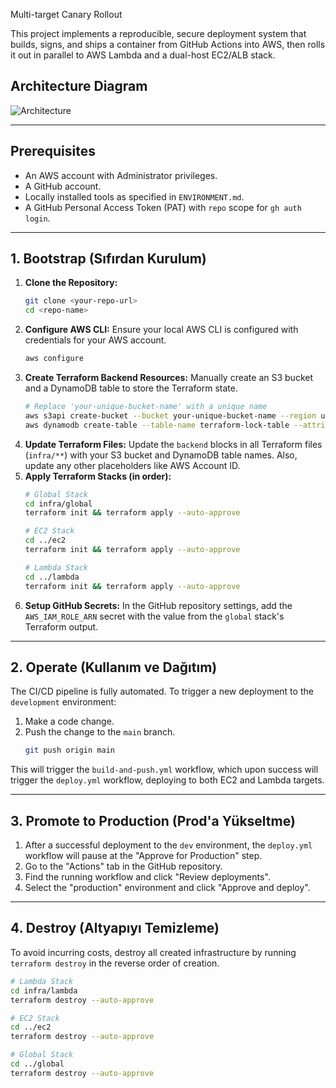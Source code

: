 Multi-target Canary Rollout

This project implements a reproducible, secure deployment system that builds, signs, and ships a container from GitHub Actions into AWS, then rolls it out in parallel to AWS Lambda and a dual-host EC2/ALB stack.

## Architecture Diagram
![Architecture](docs/diagram.png)

---
## Prerequisites
* An AWS account with Administrator privileges.
* A GitHub account.
* Locally installed tools as specified in `ENVIRONMENT.md`.
* A GitHub Personal Access Token (PAT) with `repo` scope for `gh auth login`.

---
## 1. Bootstrap (Sıfırdan Kurulum)
1.  **Clone the Repository:**
    ```bash
    git clone <your-repo-url>
    cd <repo-name>
    ```
2.  **Configure AWS CLI:**
    Ensure your local AWS CLI is configured with credentials for your AWS account.
    ```bash
    aws configure
    ```
3.  **Create Terraform Backend Resources:**
    Manually create an S3 bucket and a DynamoDB table to store the Terraform state.
    ```bash
    # Replace 'your-unique-bucket-name' with a unique name
    aws s3api create-bucket --bucket your-unique-bucket-name --region us-east-1
    aws dynamodb create-table --table-name terraform-lock-table --attribute-definitions AttributeName=LockID,AttributeType=S --key-schema AttributeName=LockID,KeyType=HASH --provisioned-throughput ReadCapacityUnits=5,WriteCapacityUnits=5 --region us-east-1
    ```
4.  **Update Terraform Files:**
    Update the `backend` blocks in all Terraform files (`infra/**`) with your S3 bucket and DynamoDB table names. Also, update any other placeholders like AWS Account ID.
5.  **Apply Terraform Stacks (in order):**
    ```bash
    # Global Stack
    cd infra/global
    terraform init && terraform apply --auto-approve

    # EC2 Stack
    cd ../ec2
    terraform init && terraform apply --auto-approve

    # Lambda Stack
    cd ../lambda
    terraform init && terraform apply --auto-approve
    ```
6.  **Setup GitHub Secrets:**
    In the GitHub repository settings, add the `AWS_IAM_ROLE_ARN` secret with the value from the `global` stack's Terraform output.

---
## 2. Operate (Kullanım ve Dağıtım)
The CI/CD pipeline is fully automated. To trigger a new deployment to the `development` environment:
1.  Make a code change.
2.  Push the change to the `main` branch.
    ```bash
    git push origin main
    ```
This will trigger the `build-and-push.yml` workflow, which upon success will trigger the `deploy.yml` workflow, deploying to both EC2 and Lambda targets.

---
## 3. Promote to Production (Prod'a Yükseltme)
1.  After a successful deployment to the `dev` environment, the `deploy.yml` workflow will pause at the "Approve for Production" step.
2.  Go to the "Actions" tab in the GitHub repository.
3.  Find the running workflow and click "Review deployments".
4.  Select the "production" environment and click "Approve and deploy".

---
## 4. Destroy (Altyapıyı Temizleme)
To avoid incurring costs, destroy all created infrastructure by running `terraform destroy` in the reverse order of creation.
```bash
# Lambda Stack
cd infra/lambda
terraform destroy --auto-approve

# EC2 Stack
cd ../ec2
terraform destroy --auto-approve

# Global Stack
cd ../global
terraform destroy --auto-approve
